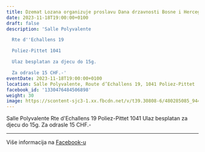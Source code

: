 ```yaml
---
title: Dzemat Lozana organizuje proslavu Dana drzavnosti Bosne i Hercegovine
date: 2023-11-18T19:00:00+0100
draft: false
description: 'Salle Polyvalente

  Rte d''Echallens 19

  Poliez-Pittet 1041

  Ulaz besplatan za djecu do 15g.

  Za odrasle 15 CHF.-'
eventDate: 2023-11-18T19:00:00+0100
location: Salle Polyvalente, Route d’Echallens 19, 1041 Poliez-Pittet
facebook_id: '1330476484506898'
weight: 30
image: https://scontent-sjc3-1.xx.fbcdn.net/v/t39.30808-6/480285085_944333661160567_3277375841641556820_n.jpg?_nc_cat=107&ccb=1-7&_nc_sid=9e60e4&_nc_eui2=AeFN_ZYpy8-pkUESV1sBXRAAnverHwNwnm6e96sfA3CebuxsvGIL3BYONbt9Ff3687UKvlYwtJCUd6ApbE3e6AHu&_nc_ohc=MZugJmvE3YcQ7kNvwFTNjx-&_nc_oc=AdnU9QFp7p6v7C1yYMC8_n4cY1f9R0w4CS29zipTtXDZjMf7gvbapM7rum7dXEKJXn8&_nc_zt=23&_nc_ht=scontent-sjc3-1.xx&edm=ABTKTjYEAAAA&_nc_gid=8BbdnJfLPlJOTkAXIHvALg&oh=00_AfH_YEfCvyf0recRzZRxnlXkSb97Z9177lFEoLPbc23Beg&oe=681C951F
---
```


Salle Polyvalente
Rte d'Echallens 19
Poliez-Pittet 1041
Ulaz besplatan za djecu do 15g.
Za odrasle 15 CHF.-

---

Više informacija na [Facebook-u](https://facebook.com/events/1330476484506898)